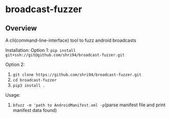 broadcast-fuzzer
==================

Overview
----------- 
A cli(command-line-interface) tool to fuzz android broadcasts

Installation:
Option 1:
`pip install git+ssh://git@github.com/shri94/broadcast-fuzzer.git`

Option 2:
1. `git clone https://github.com/shri94/broadcast-fuzzer.git`
2. `cd broadcast-fuzzer`
4. `pip3 install .`

Usage:
1. `bfuzz -m 'path to AndroidManifest.xml -p`(parse manifest file and print manifest data found)
